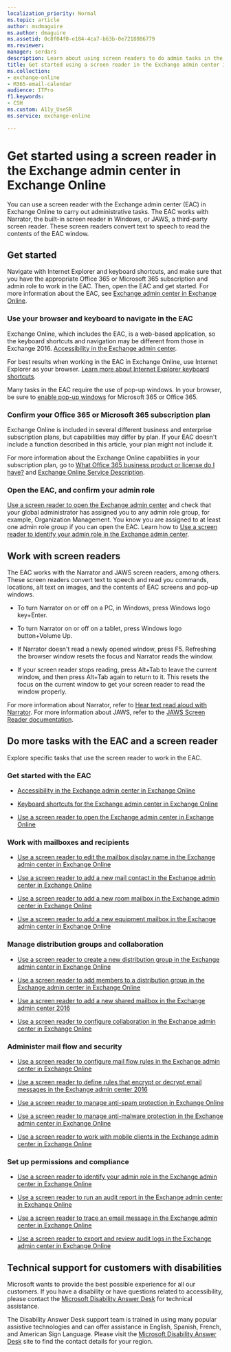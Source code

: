 ```yaml
---
localization_priority: Normal
ms.topic: article
author: msdmaguire
ms.author: dmaguire
ms.assetid: 0c8f04f0-e184-4ca7-b63b-0e7218086779
ms.reviewer: 
manager: serdars
description: Learn about using screen readers to do admin tasks in the Exchange admin center (EAC) in Exchange Online
title: Get started using a screen reader in the Exchange admin center in Exchange Online
ms.collection: 
- exchange-online
- M365-email-calendar
audience: ITPro
f1.keywords:
- CSH
ms.custom: A11y_UseSR
ms.service: exchange-online

---
```


# Get started using a screen reader in the Exchange admin center in Exchange Online

You can use a screen reader with the Exchange admin center (EAC) in Exchange Online to carry out administrative tasks. The EAC works with Narrator, the built-in screen reader in Windows, or JAWS, a third-party screen reader. These screen readers convert text to speech to read the contents of the EAC window.

## Get started

Navigate with Internet Explorer and keyboard shortcuts, and make sure that you have the appropriate Office 365 or Microsoft 365 subscription and admin role to work in the EAC. Then, open the EAC and get started. For more information about the EAC, see [Exchange admin center in Exchange Online](../exchange-admin-center.md).

### Use your browser and keyboard to navigate in the EAC

Exchange Online, which includes the EAC, is a web-based application, so the keyboard shortcuts and navigation may be different from those in Exchange 2016. [Accessibility in the Exchange admin center](accessibility-in-exchange-admin-center.md).

For best results when working in the EAC in Exchange Online, use Internet Explorer as your browser. [Learn more about Internet Explorer keyboard shortcuts](https://support.microsoft.com/help/17456/).

Many tasks in the EAC require the use of pop-up windows. In your browser, be sure to [enable pop-up windows](https://support.microsoft.com/help/17479) for Microsoft 365 or Office 365.

### Confirm your Office 365 or Microsoft 365 subscription plan

Exchange Online is included in several different business and enterprise subscription plans, but capabilities may differ by plan. If your EAC doesn't include a function described in this article, your plan might not include it.

For more information about the Exchange Online capabilities in your subscription plan, go to [What Office 365 business product or license do I have?](https://support.microsoft.com/office/f8ab5e25-bf3f-4a47-b264-174b1ee925fd) and [Exchange Online Service Description](/office365/servicedescriptions/exchange-online-service-description/exchange-online-service-description).

### Open the EAC, and confirm your admin role

[Use a screen reader to open the Exchange admin center](use-screen-reader-to-open-exchange-admin-center.md) and check that your global administrator has assigned you to any admin role group, for example, Organization Management. You know you are assigned to at least one admin role group if you can open the EAC. Learn how to [Use a screen reader to identify your admin role in the Exchange admin center](use-screen-reader-to-identify-admin-role-in-exchange-admin-center.md).

## Work with screen readers

The EAC works with the Narrator and JAWS screen readers, among others. These screen readers convert text to speech and read you commands, locations, alt text on images, and the contents of EAC screens and pop-up windows.

- To turn Narrator on or off on a PC, in Windows, press Windows logo key+Enter.

- To turn Narrator on or off on a tablet, press Windows logo button+Volume Up.

- If Narrator doesn't read a newly opened window, press F5. Refreshing the browser window resets the focus and Narrator reads the window.

- If your screen reader stops reading, press Alt+Tab to leave the current window, and then press Alt+Tab again to return to it. This resets the focus on the current window to get your screen reader to read the window properly.

For more information about Narrator, refer to [Hear text read aloud with Narrator](https://support.microsoft.com/help/14234). For more information about JAWS, refer to the [JAWS Screen Reader documentation](https://www.freedomscientific.com/Products/software/JAWS/).

## Do more tasks with the EAC and a screen reader

Explore specific tasks that use the screen reader to work in the EAC.

### Get started with the EAC

- [Accessibility in the Exchange admin center in Exchange Online](accessibility-in-exchange-admin-center.md)

- [Keyboard shortcuts for the Exchange admin center in Exchange Online](keyboard-shortcuts-in-admin-center.md)

- [Use a screen reader to open the Exchange admin center in Exchange Online](use-screen-reader-to-open-exchange-admin-center.md)

### Work with mailboxes and recipients

- [Use a screen reader to edit the mailbox display name in the Exchange admin center in Exchange Online](use-screen-reader-to-edit-mailbox-display-name-in-exchange-admin-center.md)

- [Use a screen reader to add a new mail contact in the Exchange admin center in Exchange Online](use-screen-reader-to-add-mail-contact-in-exchange-admin-center.md)

- [Use a screen reader to add a new room mailbox in the Exchange admin center in Exchange Online](use-screen-reader-to-add-room-mailbox-in-exchange-admin-center.md)

- [Use a screen reader to add a new equipment mailbox in the Exchange admin center in Exchange Online](use-screen-reader-to-add-equipment-mailbox-in-exchange-admin-center.md)

### Manage distribution groups and collaboration

- [Use a screen reader to create a new distribution group in the Exchange admin center in Exchange Online](use-screen-reader-to-create-distribution-group-in-exchange-admin-center.md)

- [Use a screen reader to add members to a distribution group in the Exchange admin center in Exchange Online](use-screen-reader-to-add-members-to-a-distribution-group-in-exchange-admin-cente.md)

- [Use a screen reader to add a new shared mailbox in the Exchange admin center 2016](use-screen-reader-to-add-shared-mailbox-in-exchange-admin-center-2016.md)

- [Use a screen reader to configure collaboration in the Exchange admin center in Exchange Online](use-screen-reader-to-configure-collaboration-in-exchange-admin-center.md)

### Administer mail flow and security

- [Use a screen reader to configure mail flow rules in the Exchange admin center in Exchange Online](use-screen-reader-to-configure-transport-rules-in-exchange-admin-center.md)

- [Use a screen reader to define rules that encrypt or decrypt email messages in the Exchange admin center 2016](use-screen-reader-to-define-rules-that-encrypt-or-decrypt-email-in-exchange-admi.md)

- [Use a screen reader to manage anti-spam protection in Exchange Online](use-a-screen-reader-to-manage-anti-spam-protection.md)

- [Use a screen reader to manage anti-malware protection in the Exchange admin center in Exchange Online](use-screen-reader-to-manage-anti-malware-protection-in-exchange-admin-center.md)

- [Use a screen reader to work with mobile clients in the Exchange admin center in Exchange Online](use-screen-reader-to-work-with-mobile-clients-in-exchange-admin-center.md)

### Set up permissions and compliance

- [Use a screen reader to identify your admin role in the Exchange admin center in Exchange Online](use-screen-reader-to-identify-admin-role-in-exchange-admin-center.md)

- [Use a screen reader to run an audit report in the Exchange admin center in Exchange Online](use-screen-reader-to-run-audit-report-in-exchange-admin-center.md)

- [Use a screen reader to trace an email message in the Exchange admin center in Exchange Online](use-screen-reader-to-trace-an-email-message-in-exchange-admin-center.md)

- [Use a screen reader to export and review audit logs in the Exchange admin center in Exchange Online](use-screen-reader-to-export-and-review-audit-logs-in-exchange-admin-center.md)

## Technical support for customers with disabilities

Microsoft wants to provide the best possible experience for all our customers. If you have a disability or have questions related to accessibility, please contact the [Microsoft Disability Answer Desk](https://www.microsoft.com/Accessibility/disability-answer-desk) for technical assistance.

The Disability Answer Desk support team is trained in using many popular assistive technologies and can offer assistance in English, Spanish, French, and American Sign Language. Please visit the [Microsoft Disability Answer Desk](https://www.microsoft.com/Accessibility/disability-answer-desk) site to find the contact details for your region.